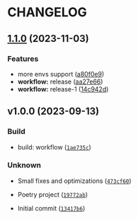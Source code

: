 # CHANGELOG



## [1.1.0](https://github.com/ThreatX/threatx-api-client/compare/v1.0.0...v1.1.0) (2023-11-03)


### Features

* more envs support ([a80f0e9](https://github.com/ThreatX/threatx-api-client/commit/a80f0e962b4015fbb6dfe64d16f10ffbe1bd8f8e))
* **workflow:** release ([aa27e66](https://github.com/ThreatX/threatx-api-client/commit/aa27e66866011527ac1e8982e143d1efa977c0cb))
* **workflow:** release-1 ([14c942d](https://github.com/ThreatX/threatx-api-client/commit/14c942d4f5415507c8133f70eb2438316c52832b))

## v1.0.0 (2023-09-13)

### Build

* build: workflow ([`1ae735c`](https://github.com/ThreatX/threatx-api-client/commit/1ae735c13529a31d1306ca24a7ae0b7b400373aa))

### Unknown

* Small fixes and optimizations ([`473cf60`](https://github.com/ThreatX/threatx-api-client/commit/473cf60cb3efc62e2f0d9cf243a4afd073dd48a3))

* Poetry project ([`19772ab`](https://github.com/ThreatX/threatx-api-client/commit/19772aba7b70dd4fa7ec2a667d648e25f46a143a))

* Initial commit ([`13417b6`](https://github.com/ThreatX/threatx-api-client/commit/13417b6c9603344991911fb6ad7596732907c2dd))
